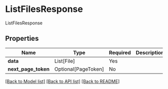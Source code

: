 # ListFilesResponse

ListFilesResponse

## Properties
| Name | Type | Required | Description |
| ------------ | ------------- | ------------- | ------------- |
**data** | List[File] | Yes |  |
**next_page_token** | Optional[PageToken] | No |  |


[[Back to Model list]](../../../README.md#models-v2-link) [[Back to API list]](../../../README.md#documentation-for-api-endpoints) [[Back to README]](../../../README.md)
